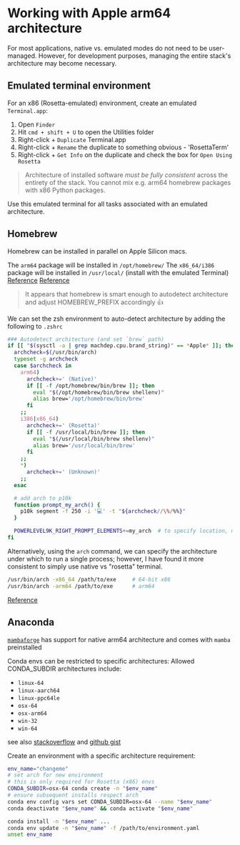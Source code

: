 # Working with Apple arm64 architecture

For most applications, native vs. emulated modes do not need to be user-managed.
However, for development purposes, managing the entire stack's architecture may become necessary.

## Emulated terminal environment

For an x86 (Rosetta-emulated) environment, create an emulated `Terminal.app`:

1. Open `Finder`
2. Hit `cmd + shift + U` to open the Utilities folder
3. Right-click + `Duplicate` Terminal.app
4. Right-click + `Rename` the duplicate to something obvious - 'RosettaTerm'
5. Right-click + `Get Info` on the duplicate and check the box for `Open Using Rosetta`

> Architecture of installed software _must be fully consistent_ across the entirety of the stack.
> You cannot mix e.g. arm64 homebrew packages with x86 Python packages.

Use this emulated terminal for all tasks associated with an emulated architecture.

## Homebrew

Homebrew can be installed in parallel on Apple Silicon macs.

The `arm64` package will be installed in `/opt/homebrew/`
The `x86_64/i386` package will be installed in `/usr/local/` (install with the emulated Terminal)
[Reference](https://www.notion.so/Run-x86-Apps-including-homebrew-in-the-Terminal-on-Apple-Silicon-8350b43d97de4ce690f283277e958602)
[Reference](https://www.wisdomgeek.com/development/installing-intel-based-packages-using-homebrew-on-the-m1-mac/)

> It appears that homebrew is smart enough to autodetect architecture and adjust HOMEBREW_PREFIX accordingly 👍

We can set the zsh environment to auto-detect architecture by adding the following to `.zshrc`

```sh
### Autodetect architecture (and set `brew` path)
if [[ "$(sysctl -a | grep machdep.cpu.brand_string)" == *Apple* ]]; then
  archcheck=$(/usr/bin/arch)
  typeset -g archcheck
  case $archcheck in
    arm64)
      archcheck+=' (Native)'
      if [[ -f /opt/homebrew/bin/brew ]]; then
        eval "$(/opt/homebrew/bin/brew shellenv)"
        alias brew='/opt/homebrew/bin/brew'
      fi
    ;;
    i386|x86_64)
      archcheck+=' (Rosetta)'
      if [[ -f /usr/local/bin/brew ]]; then
        eval "$(/usr/local/bin/brew shellenv)"
        alias brew='/usr/local/bin/brew'
      fi
    ;;
    *)
      archcheck+=' (Unknown)'
    ;;
  esac

  # add arch to p10k
  function prompt_my_arch() {
    p10k segment -f 250 -i '💻' -t "${archcheck//\%/%%}"
  }

  POWERLEVEL9K_RIGHT_PROMPT_ELEMENTS+=my_arch  # to specify location, modify ~/.p10k.zsh
fi
```

Alternatively, using the `arch` command, we can specify the architecture under which to run a single process;
however, I have found it more consistent to simply use native vs "rosetta" terminal.

```sh
/usr/bin/arch -x86_64 /path/to/exe     # 64-bit x86
/usr/bin/arch -arm64 /path/to/exe      # arm64
```

[Reference](https://gist.github.com/joshdholtz/d1a7295c51e031a8de7e11c36f25ab61)

## Anaconda

[`mambaforge`](https://github.com/conda-forge/miniforge#mambaforge) has support for native arm64 architecture
and comes with `mamba` preinstalled

Conda envs can be restricted to specific architectures:
Allowed CONDA_SUBDIR architectures include:

- `linux-64`
- `linux-aarch64`
- `linux-ppc64le`
- `osx-64`
- `osx-arm64`
- `win-32`
- `win-64`

see also [stackoverflow](https://stackoverflow.com/questions/33709391/using-multiple-python-engines-32bit-64bit-and-2-7-3-5/58014896#58014896)
and [github gist](https://gist.github.com/ahgraber/47fc18c9eb857c8afa9b4786de8a43b1)

Create an environment with a specific architecture requirement:

```sh
env_name="changeme"
# set arch for new environment
# this is only required for Rosetta (x86) envs
CONDA_SUBDIR=osx-64 conda create -n "$env_name"
# ensure subsequent installs respect arch
conda env config vars set CONDA_SUBDIR=osx-64 --name "$env_name"
conda deactivate "$env_name" && conda activate "$env_name"

conda install -n "$env_name" ...
conda env update -n "$env_name" -f /path/to/environment.yaml
unset env_name
```
